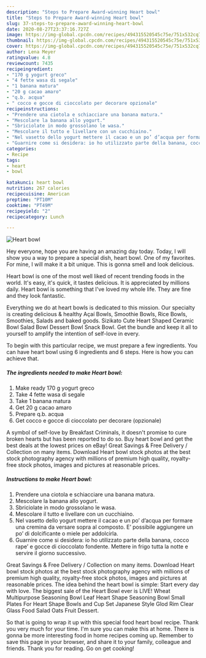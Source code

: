 ```yaml
---
description: "Steps to Prepare Award-winning Heart bowl"
title: "Steps to Prepare Award-winning Heart bowl"
slug: 37-steps-to-prepare-award-winning-heart-bowl
date: 2020-08-27T23:37:16.727Z
image: https://img-global.cpcdn.com/recipes/494315520545c75e/751x532cq70/heart-bowl-recipe-main-photo.jpg
thumbnail: https://img-global.cpcdn.com/recipes/494315520545c75e/751x532cq70/heart-bowl-recipe-main-photo.jpg
cover: https://img-global.cpcdn.com/recipes/494315520545c75e/751x532cq70/heart-bowl-recipe-main-photo.jpg
author: Lena Meyer
ratingvalue: 4.8
reviewcount: 7435
recipeingredient:
- "170 g yogurt greco"
- "4 fette wasa di segale"
- "1 banana matura"
- "20 g cacao amaro"
- "q.b. acqua"
- " cocco e gocce di cioccolato per decorare opzionale"
recipeinstructions:
- "Prendere una ciotola e schiacciare una banana matura."
- "Mescolare la banana allo yogurt."
- "Sbriciolate in modo grossolano le wasa."
- "Mescolare il tutto e livellare con un cucchiaino."
- "Nel vasetto dello yogurt mettere il cacao e un po’ d’acqua per formare una cremina da versare sopra al composto. E’ possibile aggiungere un po’ di dolcificante o miele per addolcirla."
- "Guarnire come si desidera: io ho utilizzato parte della banana, cocco rape’ e gocce di cioccolato fondente. Mettere in frigo tutta la notte e servire il giorno successivo."
categories:
- Recipe
tags:
- heart
- bowl

katakunci: heart bowl 
nutrition: 267 calories
recipecuisine: American
preptime: "PT10M"
cooktime: "PT49M"
recipeyield: "2"
recipecategory: Lunch

---
```



![Heart bowl](https://img-global.cpcdn.com/recipes/494315520545c75e/751x532cq70/heart-bowl-recipe-main-photo.jpg)

Hey everyone, hope you are having an amazing day today. Today, I will show you a way to prepare a special dish, heart bowl. One of my favorites. For mine, I will make it a bit unique. This is gonna smell and look delicious.

Heart bowl is one of the most well liked of recent trending foods in the world. It's easy, it's quick, it tastes delicious. It is appreciated by millions daily. Heart bowl is something that I've loved my whole life. They are fine and they look fantastic.

Everything we do at heart bowls is dedicated to this mission. Our specialty is creating delicious &amp; healthy Açaí Bowls, Smoothie Bowls, Rice Bowls, Smoothies, Salads and baked goods. Sizikato Cute Heart Shaped Ceramic Bowl Salad Bowl Dessert Bowl Snack Bowl. Get the bundle and keep it all to yourself to amplify the intention of self-love in every.


To begin with this particular recipe, we must prepare a few ingredients. You can have heart bowl using 6 ingredients and 6 steps. Here is how you can achieve that.

<!--inarticleads1-->

##### The ingredients needed to make Heart bowl:

1. Make ready 170 g yogurt greco
1. Take 4 fette wasa di segale
1. Take 1 banana matura
1. Get 20 g cacao amaro
1. Prepare q.b. acqua
1. Get  cocco e gocce di cioccolato per decorare (opzionale)


A symbol of self-love by Breakfast Criminals, it doesn&#39;t promise to cure broken hearts but has been reported to do so. Buy heart bowl and get the best deals at the lowest prices on eBay! Great Savings &amp; Free Delivery / Collection on many items. Download Heart bowl stock photos at the best stock photography agency with millions of premium high quality, royalty-free stock photos, images and pictures at reasonable prices. 

<!--inarticleads2-->

##### Instructions to make Heart bowl:

1. Prendere una ciotola e schiacciare una banana matura.
1. Mescolare la banana allo yogurt.
1. Sbriciolate in modo grossolano le wasa.
1. Mescolare il tutto e livellare con un cucchiaino.
1. Nel vasetto dello yogurt mettere il cacao e un po’ d’acqua per formare una cremina da versare sopra al composto. E’ possibile aggiungere un po’ di dolcificante o miele per addolcirla.
1. Guarnire come si desidera: io ho utilizzato parte della banana, cocco rape’ e gocce di cioccolato fondente. Mettere in frigo tutta la notte e servire il giorno successivo.


Great Savings &amp; Free Delivery / Collection on many items. Download Heart bowl stock photos at the best stock photography agency with millions of premium high quality, royalty-free stock photos, images and pictures at reasonable prices. The idea behind the heart bowl is simple: Start every day with love. The biggest sale of the Heart Bowl ever is LIVE! Wheat Multipurpose Seasoning Bowl Leaf Heart Shape Seasoning Bowl Small Plates For Heart Shape Bowls and Cup Set Japanese Style Glod Rim Clear Glass Food Salad Oats Fruit Dessert. 

So that is going to wrap it up with this special food heart bowl recipe. Thank you very much for your time. I'm sure you can make this at home. There is gonna be more interesting food in home recipes coming up. Remember to save this page in your browser, and share it to your family, colleague and friends. Thank you for reading. Go on get cooking!
